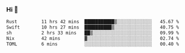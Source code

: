 ### Hi 👋

<!--START_SECTION:waka-->

```txt
Rust         11 hrs 42 mins  ███████████▒░░░░░░░░░░░░░   45.67 %
Swift        10 hrs 27 mins  ██████████▒░░░░░░░░░░░░░░   40.75 %
sh           2 hrs 33 mins   ██▒░░░░░░░░░░░░░░░░░░░░░░   09.99 %
Nix          42 mins         ▓░░░░░░░░░░░░░░░░░░░░░░░░   02.74 %
TOML         6 mins          ░░░░░░░░░░░░░░░░░░░░░░░░░   00.40 %
```

<!--END_SECTION:waka-->
